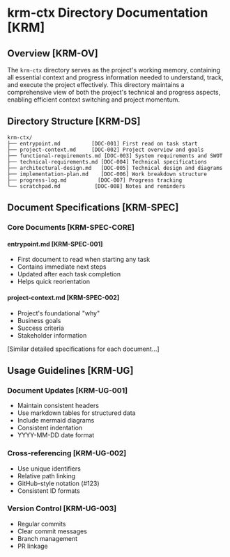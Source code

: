 # krm-ctx Directory Documentation [KRM]

## Overview [KRM-OV]
The `krm-ctx` directory serves as the project's working memory, containing all essential context and progress information needed to understand, track, and execute the project effectively. This directory maintains a comprehensive view of both the project's technical and progress aspects, enabling efficient context switching and project momentum.

## Directory Structure [KRM-DS]
```
krm-ctx/
├── entrypoint.md          [DOC-001] First read on task start
├── project-context.md     [DOC-002] Project overview and goals
├── functional-requirements.md [DOC-003] System requirements and SWOT
├── technical-requirements.md [DOC-004] Technical specifications
├── architectural-design.md   [DOC-005] Technical design and diagrams
├── implementation-plan.md    [DOC-006] Work breakdown structure
├── progress-log.md          [DOC-007] Progress tracking
└── scratchpad.md           [DOC-008] Notes and reminders
```

## Document Specifications [KRM-SPEC]

### Core Documents [KRM-SPEC-CORE]

#### entrypoint.md [KRM-SPEC-001]
- First document to read when starting any task
- Contains immediate next steps
- Updated after each task completion
- Helps quick reorientation

#### project-context.md [KRM-SPEC-002]
- Project's foundational "why"
- Business goals
- Success criteria
- Stakeholder information

[Similar detailed specifications for each document...]

## Usage Guidelines [KRM-UG]

### Document Updates [KRM-UG-001]
- Maintain consistent headers
- Use markdown tables for structured data
- Include mermaid diagrams
- Consistent indentation
- YYYY-MM-DD date format

### Cross-referencing [KRM-UG-002]
- Use unique identifiers
- Relative path linking
- GitHub-style notation (#123)
- Consistent ID formats

### Version Control [KRM-UG-003]
- Regular commits
- Clear commit messages
- Branch management
- PR linkage
